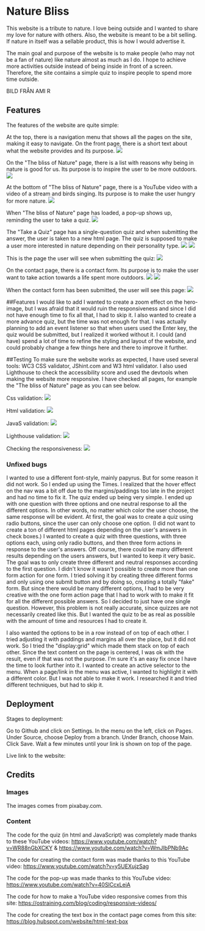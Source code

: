 # Nature Bliss

This website is a tribute to nature. I love being outside and I wanted to share my love for nature with others. Also, the website is meant to be a bit selling. 
If nature in itself was a sellable product, this is how I would advertise it. 

The main goal and purpose of the website is to make people (who may not be a fan of nature) like nature almost as much as I do. I hope to achieve more activities
outside instead of being inside in front of a screen. Therefore, the site contains a simple quiz to inspire people to spend more time outside.

BILD FRÅN AMI R

## Features
The features of the website are quite simple:

At the top, there is a navigation menu that shows all the pages on the site, making it easy to navigate.
On the front page, there is a short text about what the website provides and its purpose. 
![](/readme-images/welcome.png "")

On the "The bliss of Nature" page, there is a list with reasons why being in nature is good for us. Its purpose is to inspire the user to be more outdoors.
![](/readme-images/list.png "")

At the bottom of "The bliss of Nature" page, there is a YouTube video with a video of a stream and birds singing. Its purpose is to make the user hungry for more nature. 
![](/readme-images/video1.png "")

When "The bliss of Nature" page has loaded, a pop-up shows up, reminding the user to take a quiz.
![](/readme-images/pop-up.png "")

The "Take a Quiz" page has a single-question quiz and when submitting the answer, the user is taken to a new html page. The quiz is supposed to make a user more interested in nature depending on their personality type.
![](/readme-images/quiz.png "")
![](/readme-images/quiz1.png "")

This is the page the user will see when submitting the quiz:
![](/readme-images/congrats.png "")

On the contact page, there is a contact form. Its purpose is to make the user want to take action towards a life spent more outdoors. 
![](/readme-images/con.png "")
![](/readme-images/msg.png "")

When the contact form has been submitted, the user will see this page:
![](/readme-images/thx-msg.png "")

##Features I would like to add
I wanted to create a zoom effect on the hero-image, but I was afraid that it would ruin the responsiveness and since I did not have enough time to fix all that, I had to skip it. 
I also wanted to create a more advance quiz, but the time was not enough for that. 
I was actually planning to add an event listener so that when users used the Enter key, the quiz would be submitted, but I realized it worked without it.
I could (and have) spend a lot of time to refine the styling and layout of the website, and could probably change a few things here and there to improve it further. 

##Testing
To make sure the website works as expected, I have used several tools: WC3 CSS validator, JShint.com and W3 html validator. I also used Lighthouse to check the accessibility score and used the devtools when making the website more responsive. I have checked all pages, for example the "The bliss of Nature" page as you can see below.

Css validation: 
![](/readme-images/css-check.png "")

Html validation:
![](/readme-images/html-check.png "")

JavaS validation:
![](/readme-images/js-check.png "")

Lighthouse validation:
![](/readme-images/access.png "")

Checking the responsiveness:
![](/readme-images/responsive.png "")


### Unfixed bugs
I wanted to use a different font-style, mainly papyrus. But for some reason it did not work. So I ended up using the Times. 
I realized that the hover effect on the nav was a bit off due to the margins/paddings too late in the project and had no time to fix it.
The quiz ended up being very simple. I ended up with one question with three options and one neutral response to all the different options. In other words, no matter which color the user choose, the same response will be evident. 
At first, the goal was to create a quiz using radio buttons, since the user can only choose one option. (I did not want to create a ton of different html pages depending on the user's answers in check boxes.) I wanted to create a quiz with three questions, with three options each, using only radio buttons, and then three form actions in response to the user's answers. Off course, there could be many different results depending on the users answers, but I wanted to keep it very basic. The goal was to only create three different and neutral responses according to the first question. I didn't know it wasn't possible to create more than one form action for one form. I tried solving it by creating three different forms and only using one submit button and by doing so, creating a totally "fake" form. But since there would be many different options, I had to be very creative with the one form action page that I had to work with to make it fit for all the different possible answers. So I decided to just have one single question.
However, this problem is not really accurate, since quizzes are not necessarily created like this. But I wanted the quiz to be as real as possible with the amount of time and resources I had to create it.  

I also wanted the options to be in a row instead of on top of each other. I tried adjusting it with paddings and margins all over the place, but it did not work. So I tried the "display:grid" which made them stack on top of each other. Since the text content on the page is centered, I was ok with the result, even if that was not the purpose. I'm sure it's an easy fix once I have the time to look further into it.
I wanted to create an active selector to the menu. When a page/link in the menu was active, I wanted to highlight it with a different color. But I was not able to make it work. I researched it and tried different techniques, but had to skip it.


## Deployment

Stages to deployment:

Go to Github and click on Settings. In the menu on the left, click on Pages. Under Source, choose Deploy from a branch. Under Branch, choose Main. Click Save. Wait a few minutes until  your link is shown on top of the page. 

Live link to the website:


## Credits

### Images
The images comes from pixabay.com.

### Content

The code for the quiz (in html and JavaScript) was completely made thanks to these YouTube videos:  https://www.youtube.com/watch?v=WR88nGbXCKY  &  https://www.youtube.com/watch?v=WmJIbPNb9Ac

The code for creating the contact form was made thanks to this YouTube video: https://www.youtube.com/watch?v=y5UEXujzSag

The code for the pop-up was made thanks to this YouTube video: https://www.youtube.com/watch?v=40SlCcxLeiA

The code for how to make a YouTube video responsive comes from this site: https://ostraining.com/blog/coding/responsive-videos/ 

The code for creating the text box in the contact page comes from this site: https://blog.hubspot.com/website/html-text-box